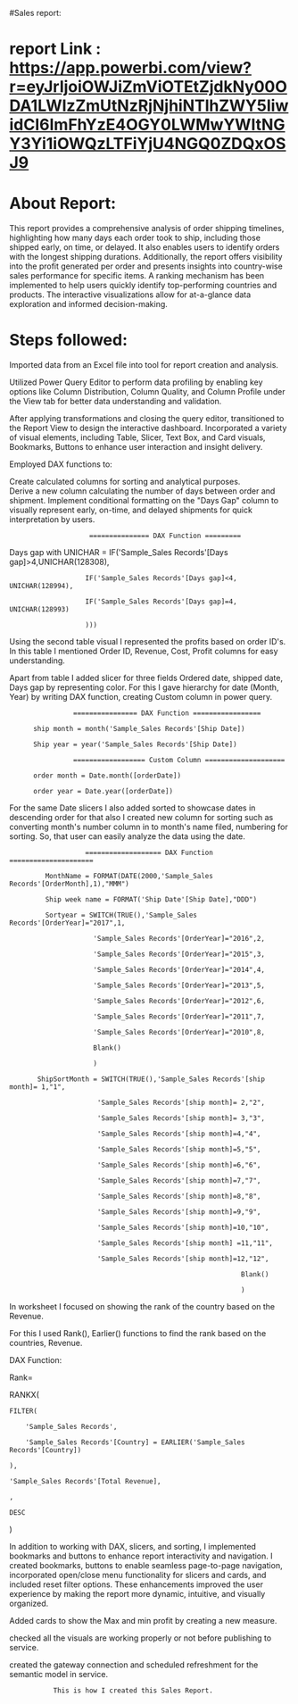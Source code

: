 #Sales report: 

# report Link : https://app.powerbi.com/view?r=eyJrIjoiOWJiZmViOTEtZjdkNy00ODA1LWIzZmUtNzRjNjhiNTlhZWY5IiwidCI6ImFhYzE4OGY0LWMwYWItNGY3Yi1iOWQzLTFiYjU4NGQ0ZDQxOSJ9  

# About Report: 

   This report provides a comprehensive analysis of order shipping timelines, highlighting how many days each order took to ship, including those shipped early, on time, or delayed. It also enables users to identify orders with the longest shipping durations. Additionally, the report offers visibility into the profit generated per order and presents insights into country-wise sales performance for specific items. A ranking mechanism has been implemented to help users quickly identify top-performing countries and products. The interactive visualizations allow for at-a-glance data exploration and informed decision-making.  

# Steps followed: 

Imported data from an Excel file into tool for report creation and analysis.   

Utilized Power Query Editor to perform data profiling by enabling key options like Column Distribution, Column Quality, and Column Profile under the View tab for better data understanding and validation. 

After applying transformations and closing the query editor, transitioned to the Report View to design the interactive dashboard. 
 Incorporated a variety of visual elements, including Table, Slicer, Text Box, and Card visuals, Bookmarks, Buttons to enhance user interaction and insight delivery.  

Employed DAX functions to:  

Create calculated columns for sorting and analytical purposes.  
Derive a new column calculating the number of days between order and shipment. 
Implement conditional formatting on the "Days Gap" column to visually represent early, on-time, and delayed shipments for quick interpretation by users. 

                        =============== DAX Function =========  

Days gap with UNICHAR = IF('Sample_Sales Records'[Days gap]>4,UNICHAR(128308), 

                       IF('Sample_Sales Records'[Days gap]<4, UNICHAR(128994), 

                       IF('Sample_Sales Records'[Days gap]=4, UNICHAR(128993) 

                       )))  

 Using the second table visual I represented the profits based on order ID's. In this table I mentioned Order ID, Revenue, Cost, Profit columns for easy understanding. 

 Apart from table I added slicer for three fields Ordered date, shipped date, Days gap by representing color. For this I gave hierarchy for date (Month, Year) by writing DAX function, creating Custom column in power query.   

                    ================ DAX Function =================  

          ship month = month('Sample_Sales Records'[Ship Date]) 

          Ship year = year('Sample_Sales Records'[Ship Date])           

                    ================== Custom Column ==================== 

          order month = Date.month([orderDate]) 

          order year = Date.year([orderDate])  

For the same Date slicers I also added sorted to showcase dates in descending order for that also I created new column for sorting such as converting month's number column in to month's name filed, numbering for sorting. So, that user can easily analyze the data using the date.     

                       =================== DAX Function =====================  

             MonthName = FORMAT(DATE(2000,'Sample_Sales Records'[OrderMonth],1),"MMM") 

             Ship week name = FORMAT('Ship Date'[Ship Date],"DDD") 

             Sortyear = SWITCH(TRUE(),'Sample_Sales Records'[OrderYear]="2017",1, 

                         'Sample_Sales Records'[OrderYear]="2016",2,  

                         'Sample_Sales Records'[OrderYear]="2015",3, 

                         'Sample_Sales Records'[OrderYear]="2014",4, 

                         'Sample_Sales Records'[OrderYear]="2013",5, 

                         'Sample_Sales Records'[OrderYear]="2012",6, 

                         'Sample_Sales Records'[OrderYear]="2011",7, 

                         'Sample_Sales Records'[OrderYear]="2010",8, 

                         Blank() 

                         )   

           ShipSortMonth = SWITCH(TRUE(),'Sample_Sales Records'[ship month]= 1,"1", 

                          'Sample_Sales Records'[ship month]= 2,"2", 

                          'Sample_Sales Records'[ship month]= 3,"3", 

                          'Sample_Sales Records'[ship month]=4,"4", 

                          'Sample_Sales Records'[ship month]=5,"5", 

                          'Sample_Sales Records'[ship month]=6,"6", 

                          'Sample_Sales Records'[ship month]=7,"7", 

                          'Sample_Sales Records'[ship month]=8,"8", 

                          'Sample_Sales Records'[ship month]=9,"9", 

                          'Sample_Sales Records'[ship month]=10,"10", 

                          'Sample_Sales Records'[ship month] =11,"11", 

                          'Sample_Sales Records'[ship month]=12,"12", 

                                                              Blank() 

                                                              ) 

In worksheet I focused on showing the rank of the country based on the Revenue.  

For this I used Rank(), Earlier() functions to find the rank based on the countries, Revenue.  

DAX Function:  

 Rank=  

RANKX( 

    FILTER( 

        'Sample_Sales Records', 

        'Sample_Sales Records'[Country] = EARLIER('Sample_Sales Records'[Country]) 

    ), 

    'Sample_Sales Records'[Total Revenue], 

    , 

    DESC 

) 
 

In addition to working with DAX, slicers, and sorting, I implemented bookmarks and buttons to enhance report interactivity and navigation. I created bookmarks, buttons to enable seamless page-to-page navigation, incorporated open/close menu functionality for slicers and cards, and included reset filter options. These enhancements improved the user experience by making the report more dynamic, intuitive, and visually organized.   

 Added cards to show the Max and min profit by creating a new measure. 

 checked all the visuals are working properly or not before publishing to service. 

 created the gateway connection and scheduled refreshment for the semantic model in service. 
 

               This is how I created this Sales Report. 
